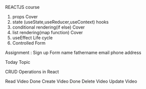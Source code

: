 REACTJS course

1. props Cover
2. state (useState,useReducer,useContext) hooks
3. conditional rendering(if else) Cover
4. list rendering(map function) Cover
5. useEffect Life cycle
6. Controlled Form

Assignment :
Sign up Form
name
fathername
email
phone
address


Today Topic

CRUD Operations in React

Read Video Done
Create Video Done
Delete Video
Update Video
